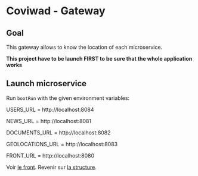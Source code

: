 # Coviwad - Gateway

## Goal

This gateway allows to know the location of each microservice.

**This project have to be launch FIRST to be sure that the whole application works**

## Launch microservice

Run `bootRun` with the given environment variables:

USERS_URL = http://localhost:8084

NEWS_URL = http://localhost:8081

DOCUMENTS_URL = http://localhost:8082

GEOLOCATIONS_URL = http://localhost:8083

FRONT_URL = http://localhost:8080


Voir [le front](/front).
Revenir sur [la structure](/structure).